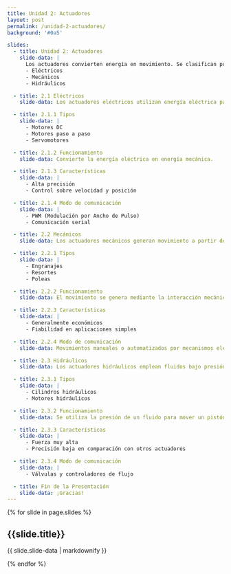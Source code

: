 ```yaml
---
title: Unidad 2: Actuadores
layout: post
permalink: /unidad-2-actuadores/
background: '#0a5'

slides:
  - title: Unidad 2: Actuadores
    slide-data: |
      Los actuadores convierten energía en movimiento. Se clasifican principalmente en tres tipos:
      - Eléctricos
      - Mecánicos
      - Hidráulicos

  - title: 2.1 Eléctricos
    slide-data: Los actuadores eléctricos utilizan energía eléctrica para generar movimiento.

  - title: 2.1.1 Tipos
    slide-data: |
      - Motores DC
      - Motores paso a paso
      - Servomotores

  - title: 2.1.2 Funcionamiento
    slide-data: Convierte la energía eléctrica en energía mecánica.

  - title: 2.1.3 Características
    slide-data: |
      - Alta precisión
      - Control sobre velocidad y posición

  - title: 2.1.4 Modo de comunicación
    slide-data: |
      - PWM (Modulación por Ancho de Pulso)
      - Comunicación serial

  - title: 2.2 Mecánicos
    slide-data: Los actuadores mecánicos generan movimiento a partir de componentes mecánicos.

  - title: 2.2.1 Tipos
    slide-data: |
      - Engranajes
      - Resortes
      - Poleas

  - title: 2.2.2 Funcionamiento
    slide-data: El movimiento se genera mediante la interacción mecánica entre componentes.

  - title: 2.2.3 Características
    slide-data: |
      - Generalmente económicos
      - Fiabilidad en aplicaciones simples

  - title: 2.2.4 Modo de comunicación
    slide-data: Movimientos manuales o automatizados por mecanismos eléctricos.

  - title: 2.3 Hidráulicos
    slide-data: Los actuadores hidráulicos emplean fluidos bajo presión para generar movimiento.

  - title: 2.3.1 Tipos
    slide-data: |
      - Cilindros hidráulicos
      - Motores hidráulicos

  - title: 2.3.2 Funcionamiento
    slide-data: Se utiliza la presión de un fluido para mover un pistón o generar torque.

  - title: 2.3.3 Características
    slide-data: |
      - Fuerza muy alta
      - Precisión baja en comparación con otros actuadores

  - title: 2.3.4 Modo de comunicación
    slide-data: |
      - Válvulas y controladores de flujo

  - title: Fin de la Presentación
    slide-data: ¡Gracias!
---
```


{% for slide in page.slides %}                 
<section data-background="{% if slide.image %}{{slide.image}}{% elsif slide.background %}{{slide.background}}{% else %}{{page.background}}{% endif %}">
  <h1>{{slide.title}}</h1>
  <p>{{ slide.slide-data | markdownify }}</p>
</section>               
{% endfor %}
